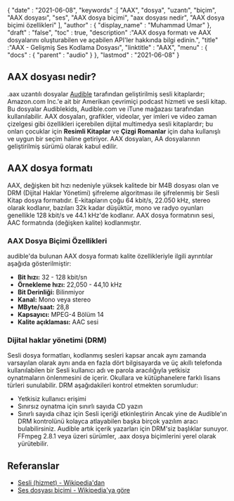 {
  "date" : "2021-06-08",
  "keywords" :[ "AAX", "dosya", "uzantı", "biçim", "AAX dosyası", "ses", "AAX dosya biçimi", "aax dosyası nedir", "AAX dosya biçimi özellikleri" ],
  "author" : {
    "display_name" : "Muhammad Umar"
},
  "draft" : "false",
  "toc" : true,
  "description" :"AAX dosya formatı ve AAX dosyalarını oluşturabilen ve açabilen API'ler hakkında bilgi edinin.",
  "title" :"AAX - Gelişmiş Ses Kodlama Dosyası",
  "linktitle" : "AAX",
  "menu" : {
    "docs" : {
      "parent" : "audio"
}
},
  "lastmod" : "2021-06-08"
}

## AAX dosyası nedir?
.aax uzantılı dosyalar [Audible](https://www.audible.com/) tarafından geliştirilmiş sesli kitaplardır; Amazon.com Inc.'e ait bir Amerikan çevrimiçi podcast hizmeti ve sesli kitap. Bu dosyalar Audiblekids, Audible.com ve iTune mağazası tarafından kullanılabilir. AAX dosyaları, grafikler, videolar, yer imleri ve video zaman çizelgesi gibi özellikleri içerebilen dijital multimedya sesli kitaplardır; bu onları çocuklar için **Resimli Kitaplar** ve **Çizgi Romanlar** için daha kullanışlı ve uygun bir seçim haline getiriyor. AAX dosyaları, AA dosyalarının geliştirilmiş sürümü olarak kabul edilir.

## AAX dosya formatı
AAX, değişken bit hızı nedeniyle yüksek kalitede bir M4B dosyası olan ve DRM (Dijital Haklar Yönetimi) şifreleme algoritması ile şifrelenmiş bir Sesli Kitap dosya formatıdır. E-kitapların çoğu 64 kbit/s, 22.050 kHz, stereo olarak kodlanır, bazıları 32k kadar düşüktür, mono ve radyo oyunları genellikle 128 kbit/s ve 44.1 kHz'de kodlanır. AAX dosya formatının sesi, AAC formatında (değişken kalite) kodlanmıştır.

### AAX Dosya Biçimi Özellikleri
audible'da bulunan AAX dosya formatı kalite özellikleriyle ilgili ayrıntılar aşağıda gösterilmiştir:

- **Bit hızı:** 32 - 128 kbit/sn
- **Örnekleme hızı:** 22,050 - 44,10 kHz
- **Bit Derinliği:** Bilinmiyor
- **Kanal:** Mono veya stereo
- **MByte/saat:** 28,8
- **Kapsayıcı:** MPEG-4 Bölüm 14
- **Kalite açıklaması:** AAC sesi

### Dijital haklar yönetimi (DRM)
Sesli dosya formatları, kodlanmış sesleri kapsar ancak aynı zamanda varsayılan olarak aynı anda en fazla dört bilgisayarda ve üç akıllı telefonda kullanılabilen bir Sesli kullanıcı adı ve parola aracılığıyla yetkisiz oynatmaların önlenmesini de içerir. Okullara ve kütüphanelere farklı lisans türleri sunulabilir. DRM aşağıdakileri kontrol etmekten sorumludur:
- Yetkisiz kullanıcı erişimi
- Sınırsız oynatma için sınırlı sayıda CD yazın
- Sınırlı sayıda cihaz için Sesli içeriği etkinleştirin
Ancak yine de Audible'ın DRM kontrolünü kolayca atlayabilen başka birçok yazılım aracı bulabilirsiniz. Audible artık içerik yazarları için DRM'siz başlıklar sunuyor. FFmpeg 2.8.1 veya üzeri sürümler, .aax dosya biçimlerini yerel olarak yürütebilir.


## Referanslar ##

* [Sesli (hizmet) - Wikipedia'dan](https://en.wikipedia.org/wiki/Audible_(service))
* [Ses dosyası biçimi - Wikipedia'ya göre](https://en.wikipedia.org/wiki/Audio_file_format)

